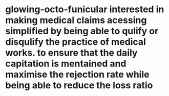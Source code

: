 # glowing-octo-funicular interested in making medical claims acessing simplified by being able to qulify or disqulify the practice of medical works. to ensure that the daily capitation is mentained and maximise the rejection rate while being able to reduce the loss ratio  
